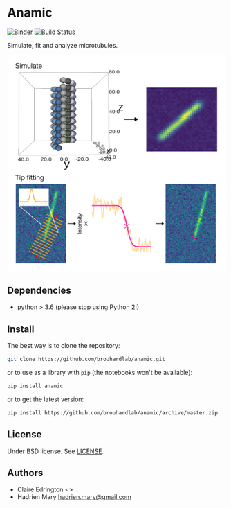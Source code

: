 # Anamic

[![Binder](https://mybinder.org/badge.svg)](https://mybinder.org/v2/gh/brouhardlab/anamic/master?urlpath=lab/tree/notebooks)
[![Build Status](https://travis-ci.com/brouhardlab/anamic.svg?branch=master)](https://travis-ci.com/brouhardlab/anamic)

Simulate, fit and analyze microtubules.

![drawing](doc/drawing.png)

## Dependencies

- python > 3.6 (please stop using Python 2!)

## Install

The best way is to clone the repository:

```bash
git clone https://github.com/brouhardlab/anamic.git
```

or to use as a library with `pip` (the notebooks won't be available):

```bash
pip install anamic
```

or to get the latest version:

```bash
pip install https://github.com/brouhardlab/anamic/archive/master.zip
```

## License

Under BSD license. See [LICENSE](LICENSE).

## Authors

- Claire Edrington <>
- Hadrien Mary <hadrien.mary@gmail.com>
